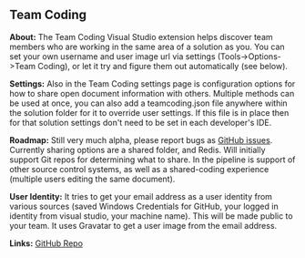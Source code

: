 Team Coding
--

**About:** The Team Coding Visual Studio extension helps discover team members who are working in the same area of a solution as you. You can set your own username and user image url via settings (Tools->Options->Team Coding), or let it try and figure them out automatically (see below).

**Settings:** Also in the Team Coding settings page is configuration options for how to share open document information with others. Multiple methods can be used at once, you can also add a teamcoding.json file anywhere within the solution folder for it to override user settings. If this file is in place then for that solution settings don't need to be set in each developer's IDE.

**Roadmap:** Still very much alpha, please report bugs as [GitHub issues](https://github.com/georgeduckett/TeamCoding/issues). Currently sharing options are a shared folder, and Redis. Will initially support Git repos for determining what to share. In the pipeline is support of other source control systems, as well as a shared-coding experience (multiple users editing the same document).

**User Identity:** It tries to get your email address as a user identity from various sources (saved Windows Credentials for GitHub, your logged in identity from visual studio, your machine name). This will be made public to your team. It uses Gravatar to get a user image from the email address.

**Links:** [GitHub Repo](https://github.com/georgeduckett/TeamCoding/)